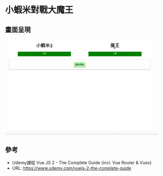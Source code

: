 # 小蝦米對戰大魔王
## 畫面呈現
![image](https://github.com/luke84320136/Vue-Monster-slayer/blob/master/%E5%B0%8F%E8%9D%A6%E7%B1%B3%E5%B0%8D%E6%88%B0%E9%AD%94%E7%8E%8B.gif)

## 參考
- Udemy課程 Vue JS 2 - The Complete Guide (incl. Vue Router & Vuex)
- URL: https://www.udemy.com/vuejs-2-the-complete-guide

